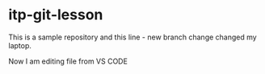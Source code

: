 # itp-git-lesson
This is a sample repository and this line - new branch change
changed my laptop.

Now I am editing file from VS CODE
